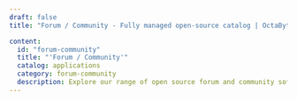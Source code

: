 ```yaml
---
draft: false
title: "Forum / Community - Fully managed open-source catalog | OctaByte.io"

content:
  id: "forum-community"
  title: "'Forum / Community'"
  catalog: applications
  category: forum-community
  description: Explore our range of open source forum and community software on OctaByte. We handle installation, backup, updates, support, and maintenance, ensuring a seamless community engagement experience for your website or platform.
---
```

